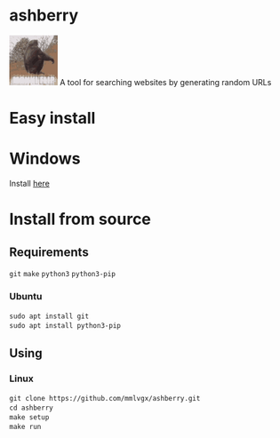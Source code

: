 # ashberry
![](assets/monkey.gif) A tool for searching websites by generating random URLs
# Easy install
# Windows
Install [here](https://github.com/mmlvgx/ashberry/blob/main/bin/ashberry.exe)
# Install from source
## Requirements
`git` `make` `python3` `python3-pip`
### Ubuntu
`sudo apt install git`\
`sudo apt install python3-pip`
## Using
### Linux
`git clone https://github.com/mmlvgx/ashberry.git`\
`cd ashberry`\
`make setup`\
`make run`
